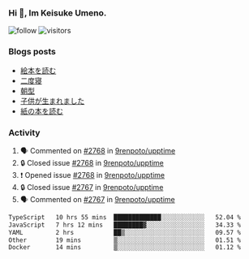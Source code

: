 ### Hi 👋, Im Keisuke Umeno.

<!--
**9renpoto/9renpoto** is a ✨ _special_ ✨ repository because its `README.md` (this file) appears on your GitHub profile.

Here are some ideas to get you started:

- 🔭 I’m currently working on ...
- 🌱 I’m currently learning ...
- 👯 I’m looking to collaborate on ...
- 🤔 I’m looking for help with ...
- 💬 Ask me about ...
- 📫 How to reach me: ...
- 😄 Pronouns: ...
- ⚡ Fun fact: ...
-->

![follow](https://img.shields.io/github/followers/9renpoto?label=Follow&style=social)
![visitors](https://komarev.com/ghpvc/?username=9renpoto&label=Profile%20views&color=0e75b6&style=flat)

### Blogs posts

<!-- BLOG-POST-LIST:START -->
- [絵本を読む](https://9renpoto.win/entry/2024/07/26/picture_book)
- [二度寝](https://9renpoto.win/entry/2024/07/18/going_back_to_sleep)
- [朝型](https://9renpoto.win/entry/2024/05/29/im-an-early)
- [子供が生まれました](https://9renpoto.win/entry/2024/04/18/hello-world)
- [紙の本を読む](https://9renpoto.win/entry/2024/02/25/reading-papar-book)
<!-- BLOG-POST-LIST:END -->

### Activity

<!--START_SECTION:activity-->
1. 🗣 Commented on [#2768](https://github.com/9renpoto/upptime/issues/2768#issuecomment-2252161257) in [9renpoto/upptime](https://github.com/9renpoto/upptime)
2. 🔒 Closed issue [#2768](https://github.com/9renpoto/upptime/issues/2768) in [9renpoto/upptime](https://github.com/9renpoto/upptime)
3. ❗ Opened issue [#2768](https://github.com/9renpoto/upptime/issues/2768) in [9renpoto/upptime](https://github.com/9renpoto/upptime)
4. 🔒 Closed issue [#2767](https://github.com/9renpoto/upptime/issues/2767) in [9renpoto/upptime](https://github.com/9renpoto/upptime)
5. 🗣 Commented on [#2767](https://github.com/9renpoto/upptime/issues/2767#issuecomment-2252135502) in [9renpoto/upptime](https://github.com/9renpoto/upptime)
<!--END_SECTION:activity-->

<!--START_SECTION:waka-->

```txt
TypeScript   10 hrs 55 mins  █████████████░░░░░░░░░░░░   52.04 %
JavaScript   7 hrs 12 mins   ████████▓░░░░░░░░░░░░░░░░   34.33 %
YAML         2 hrs           ██▒░░░░░░░░░░░░░░░░░░░░░░   09.57 %
Other        19 mins         ▒░░░░░░░░░░░░░░░░░░░░░░░░   01.51 %
Docker       14 mins         ▒░░░░░░░░░░░░░░░░░░░░░░░░   01.12 %
```

<!--END_SECTION:waka-->
